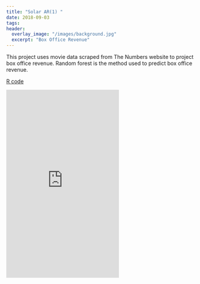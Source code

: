 ```yaml
---
title: "Solar AR(1) "
date: 2018-09-03
tags:
header:
  overlay_image: "/images/background.jpg"
  excerpt: "Box Office Revenue"
---
```


This project uses movie data scraped from The Numbers website to project box office revenue. Random forest is the method used to predict box office revenue.  

[R code](https://jmmerrell.github.io/solar_AR1/solar_project.R)

<embed src="https://jmmerrell.github.io/solar_AR1/solar_project.pdf" width="300" height="500" type="application/pdf" />
